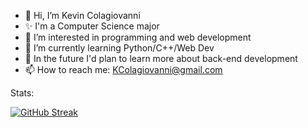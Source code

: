 - 👋 Hi, I’m Kevin Colagiovanni
- ✨ I'm a Computer Science major
- 👀 I’m interested in programming and web development
- 🌱 I’m currently learning Python/C++/Web Dev
- 💞️ In the future I'd plan to learn more about back-end development
- 📫 How to reach me: KColagiovanni@gmail.com

Stats:

[![GitHub Streak](https://github-readme-streak-stats.herokuapp.com?user=KColagiovanni)](https://git.io/streak-stats)
<!--
[![Anurag's GitHub stats](https://github-readme-stats.vercel.app/api?username=KColagiovanni)](https://github.com/anuraghazra/github-readme-stats)

[![Top Langs](https://github-readme-stats.vercel.app/api/top-langs/?username=KColagiovanni)](https://github.com/anuraghazra/github-readme-stats)

[![Top Langs](https://github-readme-stats.vercel.app/api/top-langs/?username=KColagiovanni&layout=compact&theme=vision-friendly-dark)](https://github.com/anuraghazra/github-readme-stats)

[![Anurag’s github stats](https://github-readme-stats.vercel.app/api?username=KColagiovanni)](https://github.com/KColagiovanni)

[![Top Langs](https://github-readme-stats.vercel.app/api/top-langs/?username=KColagiovanni&layout=compact)](https://github.com/KColagiovanni)
-->

<!---
KColagiovanni/KColagiovanni is a ✨ special ✨ repository because its `README.md` (this file) appears on your GitHub profile.
You can click the Preview link to take a look at your changes.
--->
